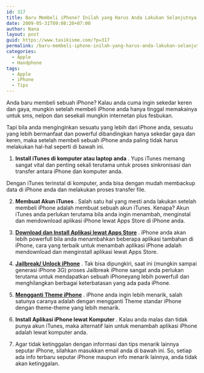```yaml
---
id: 317
title: Baru Membeli iPhone? Inilah yang Harus Anda Lakukan Selanjutnya.
date: 2009-05-31T09:08:20+07:00
author: Nana
layout: post
guid: https://www.tasikisme.com/?p=317
permalink: /baru-membeli-iphone-inilah-yang-harus-anda-lakukan-selanjutnya/
categories:
  - Apple
  - Handphone
tags:
  - Apple
  - iPhone
  - Tips
---
```

Anda baru membeli sebuah iPhone? Kalau anda cuma ingin sekedar keren dan gaya, mungkin setelah membeli iPhone anda hanya tinggal memakainya untuk sms, nelpon dan sesekali mungkin internetan plus fesbukan.

Tapi bila anda menginginkan sesuatu yang lebih dari iPhone anda, sesuatu yang lebih bermanfaat dan powerful dibandingkan hanya sekedar gaya dan keren, maka setelah membeli sebuah iPhone anda paling tidak harus melakukan hal-hal seperti di bawah ini.

1. **Install iTunes di komputer atau laptop anda** . Yups iTunes memang sangat vital dan penting sekali terutama untuk proses sinkronisasi dan transfer antara iPhone dan komputer anda.

Dengan iTunes terinstal di komputer, anda bisa dengan mudah membackup data di iPhone anda dan melakukan proses transfer file.

2. **Membuat Akun iTunes** . Salah satu hal yang mesti anda lakukan setelah membeli iPhone adalah membuat sebuah akun iTunes. Kenapa? Akun iTunes anda perlukan terutama bila anda ingin menambah, menginstal dan mendownload aplikasi iPhone lewat Apps Store di iPhone anda.

3. [**Download dan Install Aplikasi lewat Apps Store**](https://www.tasikisme.com/cara-menginstal-aplikasi-iphone-lewat-app-store "Cara Download Aplikasi iPhone lewat Apps Store") . iPhone anda akan lebih powerfull bila anda menambahkan beberapa aplikasi tambahan di iPhone, cara yang terbaik untuk menambah aplikasi iPhone adalah mendownload dan menginstall aplikasi lewat Apps Store.

4. [**Jailbreak/ Unlock iPhone**](https://www.tasikisme.com/tutorial-singkat-cara-jailbreak-iphone-3g "Langkah demi langkah jailbreak iPhone") . Tak bisa dipungkiri, saat ini (mungkin sampai generasi iPhone 3G) proses Jailbreak iPhone sangat anda perlukan terutama untuk mendapatkan sebuah iPhoneyang lebih powerfull dan menghilangkan berbagai keterbatasan yang ada pada iPhone.

5. [**Mengganti Theme iPhone**](https://www.tasikisme.com/cara-mengganti-theme-pada-iphone "Cara merubah theme iPhone ") . iPhone anda ingin lebih menarik, salah satunya caranya adalah dengan mengganti Theme standar iPhone dengan theme-theme yang lebih menarik.

6. **Install Aplikasi iPhone lewat Komputer** . Kalau anda malas dan tidak punya akun iTunes, maka alternatif lain untuk menambah aplikasi iPhone adalah lewat komputer anda.

7. Agar tidak ketinggalan dengan informasi dan tips menarik lainnya seputar iPhone, silahkan masukkan email anda di bawah ini. So, setiap ada info terbaru seputar iPhone maupun info menarik lainnya, anda tidak akan ketinggalan.